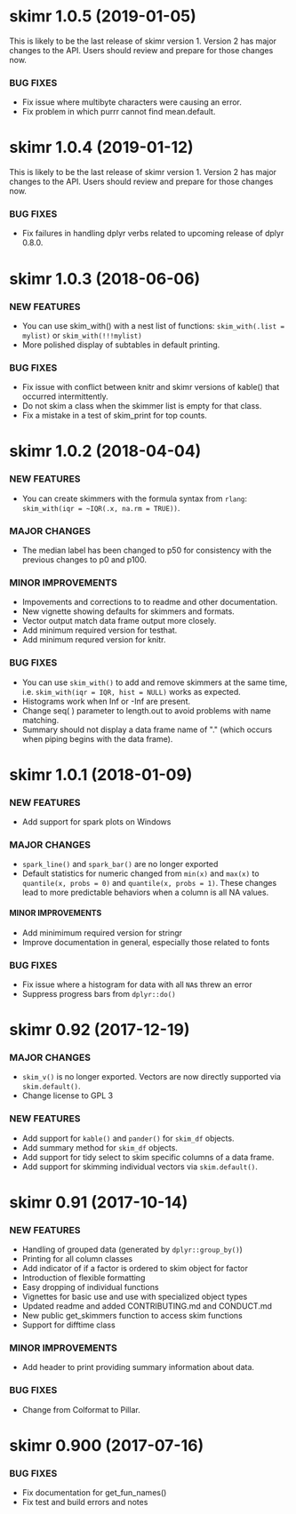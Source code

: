 
skimr 1.0.5 (2019-01-05)
========================
This is likely to be the last release of skimr version 1.  Version 2
has major changes to the API. Users should review and prepare for 
those changes now. 

### BUG FIXES
  * Fix issue where multibyte characters were causing an error.
  * Fix problem in which purrr cannot find mean.default.

skimr 1.0.4 (2019-01-12)
========================

This is likely to be the last release of skimr version 1.  Version 2
has major changes to the API. Users should review and prepare for 
those changes now. 

### BUG FIXES
  * Fix failures in handling dplyr verbs related to upcoming release
     of dplyr 0.8.0.

skimr 1.0.3 (2018-06-06)
========================
### NEW FEATURES
  * You can use skim_with() with a nest list of functions:
     `skim_with(.list = mylist)` or `skim_with(!!!mylist)`
  * More polished display of subtables in default printing.

### BUG FIXES
  * Fix issue with conflict between knitr and skimr versions 
     of kable() that occurred intermittently.
  * Do not skim a class when the skimmer list is empty for that class.
  * Fix a mistake in a test of skim_print for top counts.

skimr 1.0.2 (2018-04-04)
========================
### NEW FEATURES
  * You can create skimmers with the formula syntax from `rlang`:
    `skim_with(iqr = ~IQR(.x, na.rm = TRUE))`.

### MAJOR CHANGES
  * The median label has been changed to p50 for consistency with 
     the previous changes to p0 and p100. 

### MINOR IMPROVEMENTS
   * Impovements and corrections to to readme and other documentation.
   * New vignette showing defaults for skimmers and formats.
   * Vector output match data frame output more closely.
   * Add minimum required version for testhat.
   * Add minimum requred version for knitr.

### BUG FIXES
  * You can use `skim_with()` to add and remove skimmers at the same time, i.e.
    `skim_with(iqr = IQR, hist = NULL)` works as expected.
  * Histograms work when Inf or -Inf are present.
  * Change seq( ) parameter to length.out to avoid problems with name matching.
  * Summary should not display a data frame name of "." 
    (which occurs when piping begins with the data frame).

skimr 1.0.1 (2018-01-09)
========================
### NEW FEATURES
  * Add support for spark plots on Windows

### MAJOR CHANGES
  * `spark_line()` and `spark_bar()` are no longer exported
  * Default statistics for numeric changed from `min(x)` and `max(x)` to 
    `quantile(x, probs = 0)` and `quantile(x, probs = 1)`. These changes
    lead to more predictable behaviors when a column is all NA values.

#### MINOR IMPROVEMENTS
  * Add minimimum required version for stringr
  * Improve documentation in general, especially those related to fonts

### BUG FIXES
  * Fix issue where a histogram for data with all `NA`s threw an error
  * Suppress progress bars from `dplyr::do()`

skimr 0.92 (2017-12-19)
=======================

### MAJOR CHANGES
  * `skim_v()` is no longer exported. Vectors are now directly supported via
    `skim.default()`.
  * Change license to GPL 3

### NEW FEATURES

  * Add support for `kable()` and `pander()` for `skim_df` objects. 
  * Add summary method for `skim_df` objects.  
  * Add support for tidy select to skim specific columns of a data frame.
  * Add support for skimming individual vectors via `skim.default()`. 


skimr 0.91 (2017-10-14)
=========================

### NEW FEATURES

  * Handling of grouped data (generated by `dplyr::group_by()`)
  * Printing for all column classes
  * Add indicator of if a factor is ordered to skim object for factor
  * Introduction of flexible formatting
  * Easy dropping of individual functions
  * Vignettes for basic use and use with specialized object types
  * Updated readme and added CONTRIBUTING.md and CONDUCT.md
  * New public get_skimmers function to access skim functions
  * Support for difftime class
  

### MINOR IMPROVEMENTS

  * Add header to print providing summary information about data.

### BUG FIXES

  * Change from Colformat to Pillar.


skimr 0.900 (2017-07-16)
=========================


### BUG FIXES

  * Fix documentation for get_fun_names()
  * Fix test and build errors and notes

  
